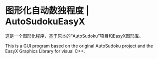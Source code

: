 # 图形化自动数独程度 | AutoSudokuEasyX
这是一个图形化程序，基于原本的“AutoSudoku”项目和EasyX图形库。

This is a GUI program based on the original AutoSudoku project and the EasyX Graphics Library for visual C++.
